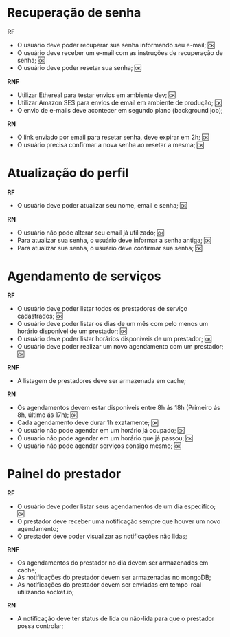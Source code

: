 # Recuperação de senha

**RF** 

- O usuário deve poder recuperar sua senha informando seu e-mail; 🆗
- O usuário deve receber um e-mail com as instruções de recuperação de senha; 🆗
- O usuário deve poder resetar sua senha; 🆗

**RNF**

- Utilizar Ethereal para testar envios em ambiente dev; 🆗
- Utilizar Amazon SES para envios de email em ambiente de produção; 🆗
- O envio de e-mails deve acontecer em segundo plano (background job);

**RN**

- O link enviado por email para resetar senha, deve expirar em 2h; 🆗
- O usuário precisa confirmar a nova senha ao resetar a mesma; 🆗

# Atualização do perfil

**RF**

- O usuário deve poder atualizar seu nome, email e senha; 🆗

**RN**

- O usuário não pode alterar seu email já utilizado; 🆗
- Para atualizar sua senha, o usuário deve informar a senha antiga; 🆗
- Para atualizar sua senha, o usuário deve confirmar sua senha; 🆗

# Agendamento de serviços

**RF**

- O usuário deve poder listar todos os prestadores de serviço cadastrados; 🆗
- O usuário deve poder listar os dias de um mês com pelo menos um horário disponível de um prestador; 🆗
- O usuário deve poder listar horários disponíveis de um prestador; 🆗
- O usuário deve poder realizar um novo agendamento com um prestador; 🆗

**RNF**

- A listagem de prestadores deve ser armazenada em cache;

**RN**

- Os agendamentos devem estar disponíveis entre 8h ás 18h (Primeiro ás 8h, último ás 17h); 🆗
- Cada agendamento deve durar 1h exatamente; 🆗
- O usuário não pode agendar em um horário já ocupado; 🆗
- O usuario não pode agendar em um horário que já passou; 🆗
- O usuário não pode agendar serviços consigo mesmo; 🆗

# Painel do prestador

**RF**

- O usuário deve poder listar seus agendamentos de um dia especifico; 🆗
- O prestador deve receber uma notificação sempre que houver um novo agendamento;
- O prestador deve poder visualizar as notificações não lidas;

**RNF**

- Os agendamentos do prestador no dia devem ser armazenados em cache;
- As notificações do prestador devem ser armazenadas no mongoDB;
- As notificações do prestador devem  ser enviadas em tempo-real utilizando socket.io;

**RN**

- A notificação deve ter status de lida ou não-lida para que o prestador possa controlar;
